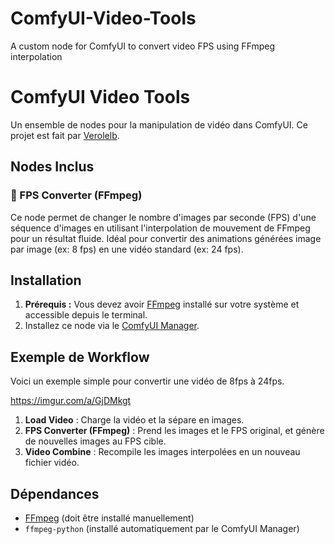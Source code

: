 # ComfyUI-Video-Tools
A custom node for ComfyUI to convert video FPS using FFmpeg interpolation
# ComfyUI Video Tools

Un ensemble de nodes pour la manipulation de vidéo dans ComfyUI. Ce projet est fait par [Verolelb](https://github.com/Verolelb).

## Nodes Inclus

### 🎥 FPS Converter (FFmpeg)
Ce node permet de changer le nombre d'images par seconde (FPS) d'une séquence d'images en utilisant l'interpolation de mouvement de FFmpeg pour un résultat fluide. Idéal pour convertir des animations générées image par image (ex: 8 fps) en une vidéo standard (ex: 24 fps).

## Installation

1.  **Prérequis :** Vous devez avoir [FFmpeg](https://ffmpeg.org/download.html) installé sur votre système et accessible depuis le terminal.
2.  Installez ce node via le [ComfyUI Manager](https://github.com/ltdrdata/ComfyUI-Manager).

## Exemple de Workflow

Voici un exemple simple pour convertir une vidéo de 8fps à 24fps.

https://imgur.com/a/GjDMkgt

1.  **Load Video** : Charge la vidéo et la sépare en images.
2.  **FPS Converter (FFmpeg)** : Prend les images et le FPS original, et génère de nouvelles images au FPS cible.
3.  **Video Combine** : Recompile les images interpolées en un nouveau fichier vidéo.

## Dépendances
- [FFmpeg](https://ffmpeg.org/download.html) (doit être installé manuellement)
- `ffmpeg-python` (installé automatiquement par le ComfyUI Manager)
